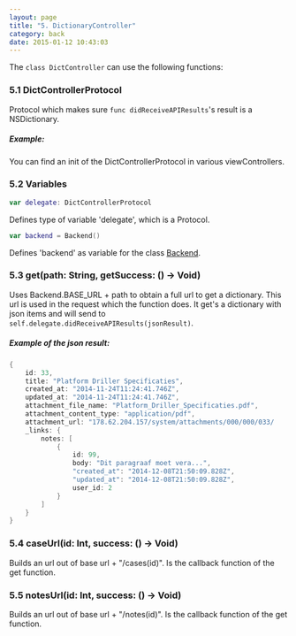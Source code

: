 ```yaml
---
layout: page
title: "5. DictionaryController"
category: back
date: 2015-01-12 10:43:03
---
```


The `class DictController` can use the following functions:

### 5.1 DictControllerProtocol
Protocol which makes sure `func didReceiveAPIResults`'s result is a NSDictionary.

##### Example:
You can find an init of the DictControllerProtocol in various viewControllers.

### 5.2 Variables
```swift
var delegate: DictControllerProtocol
```
Defines type of variable 'delegate', which is a Protocol.

```swift
var backend = Backend()
```
Defines 'backend' as variable for the class [Backend](../back/backend-introduction.html).

### 5.3 get(path: String, getSuccess: () -> Void)
Uses Backend.BASE_URL + path to obtain a full url to get a dictionary. This url is used in the request which the function does. It get's a dictionary with json items and will send to `self.delegate.didReceiveAPIResults(jsonResult)`.

##### Example of the json result:
```swift
{
    id: 33,
    title: "Platform Driller Specificaties",
    created_at: "2014-11-24T11:24:41.746Z",
    updated_at: "2014-11-24T11:24:41.746Z",
    attachment_file_name: "Platform_Driller_Specificaties.pdf",
    attachment_content_type: "application/pdf",
    attachment_url: "178.62.204.157/system/attachments/000/000/033/     original/Platform_Driller_Specificaties.pdf",
    _links: {
        notes: [
            {
                id: 99,
                body: "Dit paragraaf moet vera...",
                "created_at": "2014-12-08T21:50:09.828Z",
                "updated_at": "2014-12-08T21:50:09.828Z",
                user_id: 2
            }
        ]
    }
}
```

### 5.4 caseUrl(id: Int, success: () -> Void)
Builds an url out of base url + "/cases\(id)".
Is the callback function of the get function.

### 5.5 notesUrl(id: Int, success: () -> Void)
Builds an url out of base url + "/notes\(id)".
Is the callback function of the get function.

